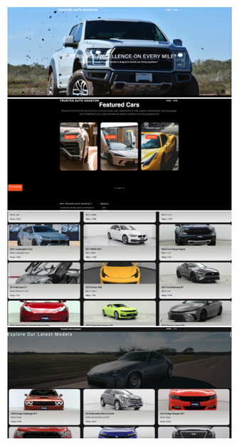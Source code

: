 ![image Alt](https://github.com/Ccode0078/Car_Dealership_Website/blob/c67bd8d9203a93da1c1a8878aa02b20b5df616b6/Screen%20Shot%202025-03-19%20at%2012.52.11%20AM.png)
![image Alt](https://github.com/Ccode0078/Car_Dealership_Website/blob/17df10c20312c6b4d27153b1b3a9a7f07288fac8/Screen%20Shot%202025-03-19%20at%2012.53.18%20AM.png)
![image Alt](https://github.com/Ccode0078/Car_Dealership_Website/blob/49c03e7ce702a8cc16e9f7c2688c05c62bdbffa0/Screen%20Shot%202025-03-19%20at%2012.55.37%20AM.png)
![image Alt](https://github.com/Ccode0078/Car_Dealership_Website/blob/6306ce5f9dcc6571b84c21ad1d89cc72a44937bc/Screen%20Shot%202025-03-19%20at%2012.55.06%20AM.png)
